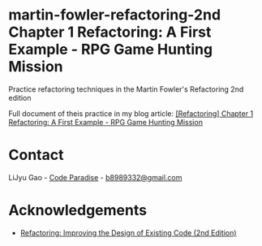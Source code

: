 # martin-fowler-refactoring-2nd Chapter 1 Refactoring: A First Example - RPG Game Hunting Mission

Practice refactoring techniques in the Martin Fowler's Refactoring 2nd edition

Full document of theis practice in my blog article: 
[[Refactoring] Chapter 1 Refactoring: A First Example - RPG Game Hunting Mission](https://glj8989332.blogspot.com/2021/07/refactoring-2nd-chapter-1.html)

# Contact

LiJyu Gao - [Code Paradise](http://glj8989332.blogspot.com/) - b8989332@gmail.com


# Acknowledgements
* [Refactoring: Improving the Design of Existing Code (2nd Edition)](https://amzn.to/3z7CmGM)
